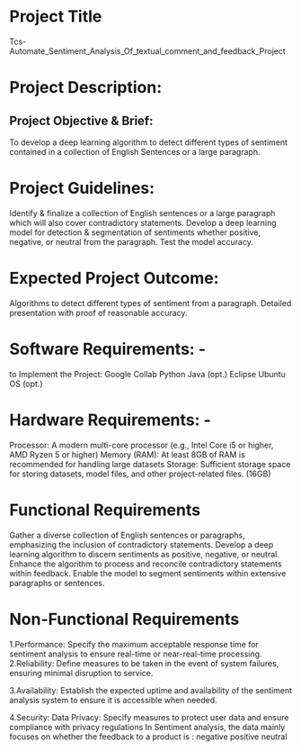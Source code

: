 # Project Title
Tcs-Automate_Sentiment_Analysis_Of_textual_comment_and_feedback_Project

# **Project Description:**
  ## Project Objective & Brief:
To develop a deep learning algorithm to detect different types of sentiment contained in a collection of English Sentences or a large paragraph.

# **Project Guidelines:**
Identify & finalize a collection of English sentences or a large paragraph which will also cover contradictory statements. Develop a deep learning model for detection & segmentation of sentiments whether positive, negative, or neutral from the paragraph. Test the model accuracy.

# **Expected Project Outcome:**
Algorithms to detect different types of sentiment from a paragraph. Detailed presentation with proof of reasonable accuracy.

# **Software Requirements: -**
to Implement the Project: Google Collab Python Java (opt.) Eclipse Ubuntu OS (opt.)

# **Hardware Requirements: -**
Processor: A modern multi-core processor (e.g., Intel Core i5 or higher, AMD Ryzen 5 or higher)
Memory (RAM): At least 8GB of RAM is recommended for handling large datasets
Storage: Sufficient storage space for storing datasets, model files, and other project-related files. (16GB)
# **Functional Requirements**
Gather a diverse collection of English sentences or paragraphs, emphasizing the inclusion of contradictory statements.
Develop a deep learning algorithm to discern sentiments as positive, negative, or neutral.
Enhance the algorithm to process and reconcile contradictory statements within feedback.
Enable the model to segment sentiments within extensive paragraphs or sentences.
# **Non-Functional Requirements**
1.Performance: Specify the maximum acceptable response time for sentiment analysis to ensure real-time or near-real-time processing.
2.Reliability: Define measures to be taken in the event of system failures, ensuring minimal disruption to service.

3.Availability: Establish the expected uptime and availability of the sentiment analysis system to ensure it is accessible when needed.

4.Security: Data Privacy: Specify measures to protect user data and ensure compliance with privacy regulations
In Sentiment analysis, the data mainly focuses on whether the feedback to a product is : negative positive neutral
